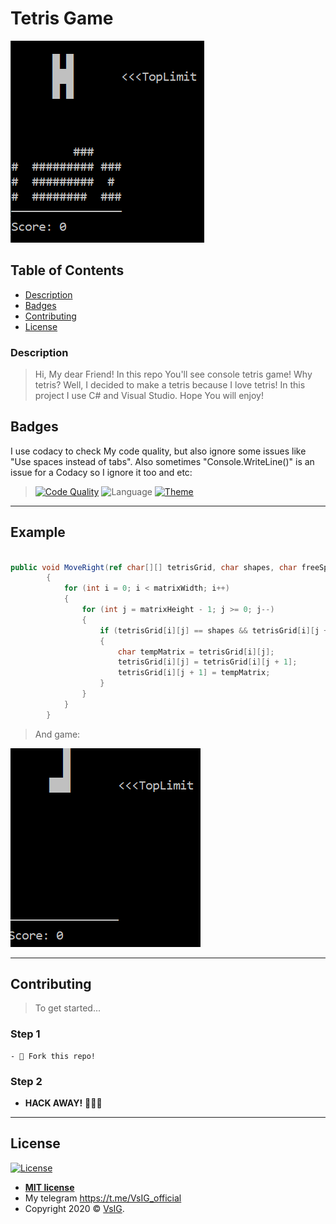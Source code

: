 # Tetris Game

<a href="https://github.com/VsIG-official/ConsoleGameCSharp/blob/Another-One/Images/1.png"><img src="https://github.com/VsIG-official/ConsoleGameCSharp/blob/Another-One/Images/1.png" title="VsIG" alt="VsIG"></a>

## Table of Contents

- [Description](#description)
- [Badges](#badges)
- [Contributing](#contributing)
- [License](#license)

### Description

> Hi, My dear Friend! In this repo You'll see console tetris game!
> Why tetris? Well, I decided to make a tetris because I love tetris!
> In this project I use C# and Visual Studio. Hope You will enjoy!

## Badges

I use codacy to check My code quality, but also ignore some issues like "Use spaces instead of tabs". Also sometimes "Console.WriteLine()" is an issue for a Codacy so I ignore it too and etc:

> [![Code Quality](http://img.shields.io/travis/badges/badgerbadgerbadger.svg?style=flat-square)](https://travis-ci.org/badges/badgerbadgerbadger) 
> ![Language](https://img.shields.io/badge/Language-C%23-blueviolet) 
> [![Theme](https://img.shields.io/badge/Game-Tetris-red)](https://en.wikipedia.org/wiki/Tetris) 

---

## Example

```C#

public void MoveRight(ref char[][] tetrisGrid, char shapes, char freeSpace)
		{
			for (int i = 0; i < matrixWidth; i++)
			{
				for (int j = matrixHeight - 1; j >= 0; j--)
				{
					if (tetrisGrid[i][j] == shapes && tetrisGrid[i][j + 1] == freeSpace)
					{
						char tempMatrix = tetrisGrid[i][j];
						tetrisGrid[i][j] = tetrisGrid[i][j + 1];
						tetrisGrid[i][j + 1] = tempMatrix;
					}
				}
			}
		}
```

> And game:

<a href="https://github.com/VsIG-official/ConsoleGameCSharp/blob/Another-One/Images/2.gif"><img src="https://github.com/VsIG-official/ConsoleGameCSharp/blob/Another-One/Images/2.gif" title="VsIG" alt="VsIG"></a>

---

## Contributing

> To get started...

### Step 1

    - 🍴 Fork this repo!

### Step 2

- **HACK AWAY!** 🔨🔨🔨

---

## License

[![License](http://img.shields.io/:license-mit-blue.svg?style=flat-square)](http://badges.mit-license.org)

- **[MIT license](http://opensource.org/licenses/mit-license.php)**
- My telegram https://t.me/VsIG_official
- Copyright 2020 © <a href="https://github.com/VsIG-official" target="_blank">VsIG</a>.